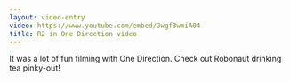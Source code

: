 ```yaml
---
layout: video-entry
video: https://www.youtube.com/embed/Jwgf3wmiA04
title: R2 in One Direction video
---
```


It was a lot of fun filming with One Direction.  Check out Robonaut drinking tea pinky-out!
